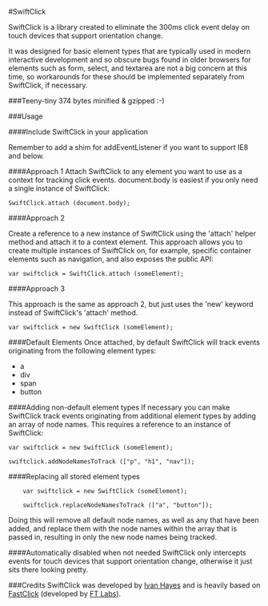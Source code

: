 #SwiftClick

SwiftClick is a library created to eliminate the 300ms click event delay on touch devices that support orientation change.

It was designed for basic element types that are typically used in modern interactive development and so obscure bugs found in older browsers for elements such as form, select, and textarea are not a big concern at this time, so workarounds for these should be implemented separately from SwiftClick, if necessary.

###Teeny-tiny
374 bytes minified & gzipped :-)

###Usage

####Include SwiftClick in your application
    <script type="application/javascript" src="path/to/swiftclick.min.js"></script>

Remember to add a shim for addEventListener if you want to support IE8 and below.

####Approach 1
Attach SwiftClick to any element you want to use as a context for tracking click events.
document.body is easiest if you only need a single instance of SwiftClick:

    SwiftClick.attach (document.body);
    
####Approach 2

Create a reference to a new instance of SwiftClick using the 'attach' helper method and attach it to a context element.
This approach allows you to create multiple instances of SwiftClick on, for example, specific container elements such as navigation, and also exposes the public API:

    var swiftclick = SwiftClick.attach (someElement);

####Approach 3

This approach is the same as approach 2, but just uses the 'new' keyword instead of SwiftClick's 'attach' method.

	var swiftclick = new SwiftClick (someElement);
		
####Default Elements
Once attached, by default SwiftClick will track events originating from the following element types:

- a
- div
- span
- button


####Adding non-default element types
If necessary you can make SwiftClick track events originating from additional element types by adding an array of node names. This requires a reference to an instance of SwiftClick:

    var swiftclick = new SwiftClick (someElement);
    
    swiftclick.addNodeNamesToTrack (["p", "h1", "nav"]);

####Replacing all stored element types

		var swiftclick = new SwiftClick (someElement);

		swiftclick.replaceNodeNamesToTrack (["a", "button"]);

Doing this will remove all default node names, as well as any that have been added, and replace them with the node names within the array that is passed in, resulting in only the new node names being tracked.

####Automatically disabled when not needed
SwiftClick only intercepts events for touch devices that support orientation change, otherwise it just sits there looking pretty.


###Credits
SwiftClick was developed by [Ivan Hayes](https://github.com/munkychop) and is heavily based on [FastClick](https://github.com/ftlabs/fastclick) (developed by [FT Labs](https://github.com/ftlabs/fastclick)).